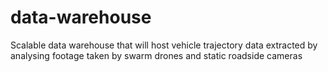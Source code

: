 # data-warehouse
Scalable data warehouse that will host vehicle trajectory data extracted by analysing footage taken by swarm drones and static roadside cameras
